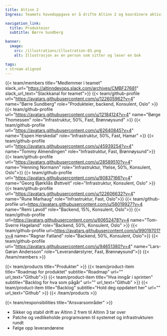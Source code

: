 ```yaml
---
title: Altinn 2
Ingress: Teamets hovedoppgave er å drifte Altinn 2 og koordinere aktiviteter mot leverandørene Accenture og Orange. 

navigation_link:
  title: Produkteier
  subtitle: Børre Sundberg

banner:
  image:
    src: /illustrations/illustration-03.png
    alt: Illustrasjon av en person som sitter og leser en bok

tags:
- stream-aligned
---
```


{{< team/members title="Medlemmer i teamet" slack_url="https://altinndevops.slack.com/archives/CMBF27681" slack_url_text="Slackkanal for teamet">}}
{{< team/github-profile url="https://avatars.githubusercontent.com/u/122605962?v=4" name="Børre Sundberg" role="Produkteier, backend, Konsulent, Oslo" >}}
{{< team/github-profile url="https://avatars.githubusercontent.com/u/12184124?v=4" name="Børge Thomessen" role="Infrastruktur, 50%, Fast, Brønnøysund" >}}
{{< team/github-profile url="https://avatars.githubusercontent.com/u/62640845?v=4" name="Espen Herskedal" role="Infrastruktur, 50%, Fast, Hamar" >}}
{{< team/github-profile url="https://avatars.githubusercontent.com/u/45939254?v=4" name="Tommy Almendingen" role="Infrastruktur, Fast, Brønnøysund">}}
{{< team/github-profile url="https://avatars.githubusercontent.com/u/28589510?v=4" name="Henning Normann" role="Infrastruktur, Ytelse, 50%, Konsulent, Oslo">}}
{{< team/github-profile url="https://avatars.githubusercontent.com/u/90837166?v=4" name="Georg Bjørkliås Østtveit" role="Infrastruktur, Konsulent, Oslo" >}}
{{< team/github-profile url="https://avatars.githubusercontent.com/u/122606632?v=4" name="Rune Marhaug" role="Infrastruktur, Fast, Oslo">}}
{{< team/github-profile url=https://avatars.githubusercontent.com/u/56019927?v=4 name="Remi Løvoll" role="Backend, 15%, Konsulent, Oslo">}}
{{< team/github-profile url=https://avatars.githubusercontent.com/u/60652478?v=4 name="Tom-Sverre Hageland" role="Backend, 50%, Konsulent, Oslo" >}}
{{< team/github-profile url=https://avatars.githubusercontent.com/u/99019701?v=4 name="Ragnar Fatland" role="Backend, 50%, Konsulent,  Oslo">}}
{{< team/github-profile url="https://avatars.githubusercontent.com/u/94651380?v=4" name="Lars-Gøran Andersson" role="Leverandørstyrer, Fast, Brønnøysund">}}
{{< /team/members >}}

{{< team/products title="Produkter" >}}
{{< team/product-item title="Roadmap for produktet" subtitle="Roadmap" url="" url_text="Github">}}
{{< team/product-item title="Hva inngår i sprinten" subtitle="Backlog for hva som pågår" url="" url_text="Github" >}}
{{< team/product-item title="Backlog" subtitle="Hold deg oppdatert her" url="" url_text="Github" >}}
{{< /team/products >}}

{{< team/responsibilities title="Ansvarsområder" >}}

- Sikker og stabil drift av Altinn 2 frem til Altinn 3 tar over
- Patche og vedlikeholde programvaren til systemet og infrastrukturen rundt
- Følge opp leverandørene
